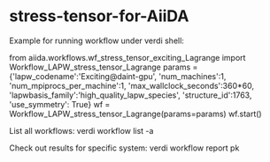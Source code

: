 # stress-tensor-for-AiiDA

Example for running workflow under verdi shell:

from aiida.workflows.wf_stress_tensor_exciting_Lagrange import Workflow_LAPW_stress_tensor_Lagrange 
params = {'lapw_codename':'Exciting@daint-gpu', 'num_machines':1, 'num_mpiprocs_per_machine':1, 'max_wallclock_seconds':360*60, 'lapwbasis_family':'high_quality_lapw_species', 'structure_id':1763, 'use_symmetry': True}
wf = Workflow_LAPW_stress_tensor_Lagrange(params=params) 
wf.start()   

List all workflows:
verdi workflow list -a

Check out results for specific system:
verdi workflow report pk

